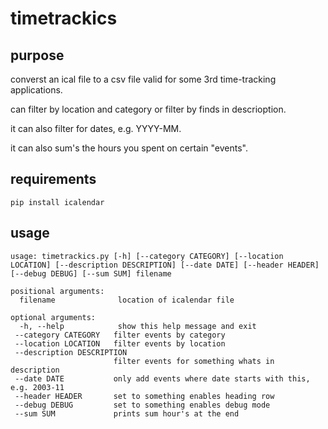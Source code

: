 # timetrackics

## purpose

converst an ical file to a csv file valid for some 3rd time-tracking applications.

can filter by location and category or filter by finds in descrioption.

it can also filter for dates, e.g. YYYY-MM.

it can also sum's the hours you spent on certain "events".

## requirements

    pip install icalendar

## usage

    usage: timetrackics.py [-h] [--category CATEGORY] [--location LOCATION] [--description DESCRIPTION] [--date DATE] [--header HEADER] [--debug DEBUG] [--sum SUM] filename

    positional arguments:
      filename              location of icalendar file

    optional arguments:
      -h, --help            show this help message and exit
     --category CATEGORY   filter events by category
     --location LOCATION   filter events by location
     --description DESCRIPTION
                           filter events for something whats in description
     --date DATE           only add events where date starts with this, e.g. 2003-11
     --header HEADER       set to something enables heading row
     --debug DEBUG         set to something enables debug mode
     --sum SUM             prints sum hour's at the end
